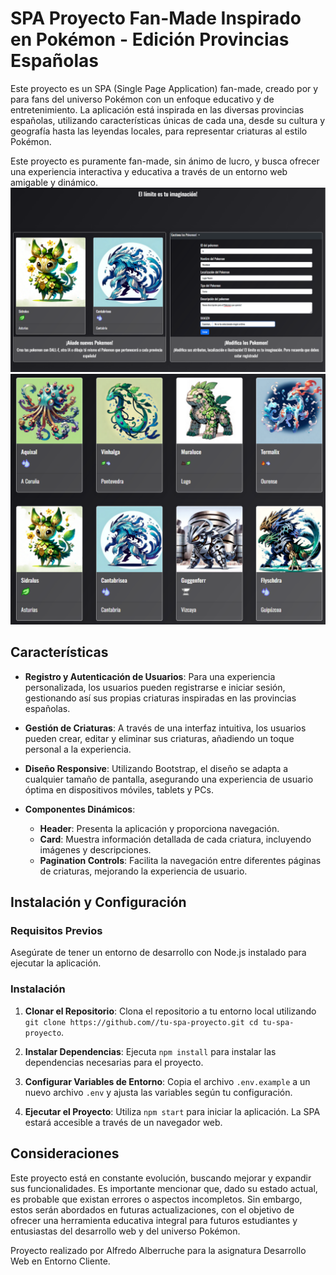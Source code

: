 # SPA Proyecto Fan-Made Inspirado en Pokémon - Edición Provincias Españolas

Este proyecto es un SPA (Single Page Application) fan-made, creado por y para fans del universo Pokémon con un enfoque educativo y de entretenimiento. La aplicación está inspirada en las diversas provincias españolas, utilizando características únicas de cada una, desde su cultura y geografía hasta las leyendas locales, para representar criaturas al estilo Pokémon.

Este proyecto es puramente fan-made, sin ánimo de lucro, y busca ofrecer una experiencia interactiva y educativa a través de un entorno web amigable y dinámico.
![Image Alt text](assets/images/preview1Readme.PNG "Preview1")
![Image Alt text](assets/images/preview2Readme.PNG "Preview2")

## Características

- **Registro y Autenticación de Usuarios**: Para una experiencia personalizada, los usuarios pueden registrarse e iniciar sesión, gestionando así sus propias criaturas inspiradas en las provincias españolas.
  
- **Gestión de Criaturas**: A través de una interfaz intuitiva, los usuarios pueden crear, editar y eliminar sus criaturas, añadiendo un toque personal a la experiencia.

- **Diseño Responsive**: Utilizando Bootstrap, el diseño se adapta a cualquier tamaño de pantalla, asegurando una experiencia de usuario óptima en dispositivos móviles, tablets y PCs.

- **Componentes Dinámicos**:
  - **Header**: Presenta la aplicación y proporciona navegación.
  - **Card**: Muestra información detallada de cada criatura, incluyendo imágenes y descripciones.
  - **Pagination Controls**: Facilita la navegación entre diferentes páginas de criaturas, mejorando la experiencia de usuario.

## Instalación y Configuración

### Requisitos Previos

Asegúrate de tener un entorno de desarrollo con Node.js instalado para ejecutar la aplicación.

### Instalación

1. **Clonar el Repositorio**: Clona el repositorio a tu entorno local utilizando `git clone https://github.com//tu-spa-proyecto.git cd tu-spa-proyecto`.

2. **Instalar Dependencias**: Ejecuta `npm install` para instalar las dependencias necesarias para el proyecto.

3. **Configurar Variables de Entorno**: Copia el archivo `.env.example` a un nuevo archivo `.env` y ajusta las variables según tu configuración.

4. **Ejecutar el Proyecto**: Utiliza `npm start` para iniciar la aplicación. La SPA estará accesible a través de un navegador web.

## Consideraciones

Este proyecto está en constante evolución, buscando mejorar y expandir sus funcionalidades. Es importante mencionar que, dado su estado actual, es probable que existan errores o aspectos incompletos. Sin embargo, estos serán abordados en futuras actualizaciones, con el objetivo de ofrecer una herramienta educativa integral para futuros estudiantes y entusiastas del desarrollo web y del universo Pokémon.

Proyecto realizado por Alfredo Alberruche para la asignatura Desarrollo Web en Entorno Cliente.
